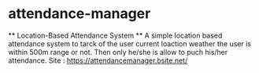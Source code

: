 # attendance-manager
** Location-Based Attendance System **
A simple location based attendance system to tarck of the user current loaction weather the user is within 500m range or not. Then only he/she is allow to puch his/her attendance.
Site : https://attendancemanager.bsite.net/
